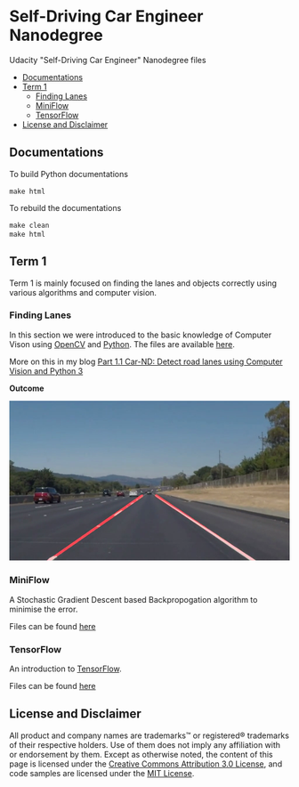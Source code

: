 # Self-Driving Car Engineer Nanodegree

Udacity "Self-Driving Car Engineer" Nanodegree files

<!-- TOC depthFrom:2 depthTo:6 withLinks:1 updateOnSave:1 orderedList:0 -->

- [Documentations](#documentations)
- [Term 1](#term-1)
	- [Finding Lanes](#finding-lanes)
	- [MiniFlow](#miniflow)
	- [TensorFlow](#tensorflow)
- [License and Disclaimer](#license-and-disclaimer)

<!-- /TOC -->

## Documentations

To build Python documentations

```
make html
```

To rebuild the documentations

```
make clean
make html
```

## Term 1

Term 1 is mainly focused on finding the lanes and objects correctly using various algorithms and computer vision.

### Finding Lanes

In this section we were introduced to the basic knowledge of Computer Vison using [OpenCV](http://opencv.org/) and [Python](https://www.python.org/download/releases/3.0/). The files are available [here](https://github.com/akshaybabloo/Car-ND/tree/master/Term-1/Finding_Lane_Lines).

More on this in my blog [Part 1.1 Car-ND: Detect road lanes using Computer Vision and Python 3](https://blog.gollahalli.com/blog/29/1/2017/part-1-1-car-nd-detect-road-lanes-using-computer-vision-and-python)

**Outcome**

![Road lanes](https://github.com/akshaybabloo/Car-ND/raw/master/Screenshots/road_lanes.png)

### MiniFlow

A Stochastic Gradient Descent based Backpropogation algorithm to minimise the error.

Files can be found [here](https://github.com/akshaybabloo/Car-ND/tree/master/Term_1/MinFlow)

### TensorFlow

An introduction to [TensorFlow](https://www.tensorflow.org).

Files can be found [here](https://github.com/akshaybabloo/Car-ND/tree/master/Term_1/TensorFlow)

## License and Disclaimer

All product and company names are trademarks™ or registered® trademarks of their respective holders. Use of them does not imply any affiliation with or endorsement by them. Except as otherwise noted, the content of this page is licensed under the [Creative Commons Attribution 3.0 License](https://creativecommons.org/licenses/by/3.0/), and code samples are licensed under the [MIT License](https://github.com/akshaybabloo/Car-ND/blob/master/LICENSE).
